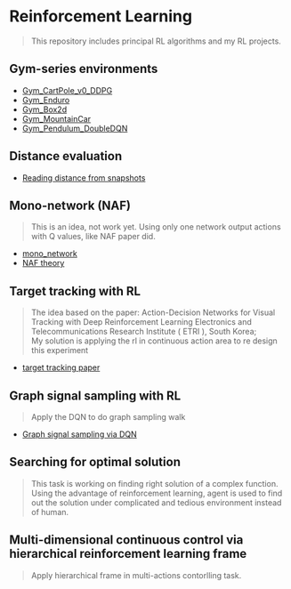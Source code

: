 # Reinforcement Learning
> This repository includes principal RL algorithms and my RL projects.
## Gym-series environments 

  * [Gym_CartPole_v0_DDPG](https://github.com/MorganWoods/ReinforcementLearning/blob/master/Gym_Cartpole/DDPG_CartPole_v0.py)
  * [Gym_Enduro](https://github.com/MorganWoods/ReinforcementLearning/blob/master/Gym_Enduro/DRL_enduro.py)
  * [Gym_Box2d](https://github.com/MorganWoods/ReinforcementLearning/blob/master/Gym_Box2d/carRacing.py)
  * [Gym_MountainCar](https://github.com/MorganWoods/ReinforcementLearning/blob/master/Gym_MountainCar/MountainCar-V0-QL.py)
  * [Gym_Pendulum_DoubleDQN](https://github.com/MorganWoods/ReinforcementLearning/blob/master/Gym_Pendulum_DoubleDQN/run_Pendulum.py)

## Distance evaluation

  * [Reading distance from snapshots](https://github.com/MorganWoods/ReinforcementLearning/tree/master/DistancePrediction)


## Mono-network (NAF)
> This is an idea, not work yet. Using only one network output actions with Q values, like NAF paper did.
  * [mono_network](https://github.com/MorganWoods/ReinforcementLearning/blob/master/Mono_network/mono_network.py)
  * [NAF theory](https://github.com/MorganWoods/ReinforcementLearning/blob/master/Mono_network/NAF.md)


## Target tracking with RL
> The idea based on the paper: Action-Decision Networks for Visual Tracking with Deep Reinforcement Learning Electronics and Telecommunications Research Institute ( ETRI ), South Korea;  </br> My solution is applying the rl in continuous action area to re design this experiment
  * [target tracking paper](http://openaccess.thecvf.com/content_cvpr_2017/papers/Yun_Action-Decision_Networks_for_CVPR_2017_paper.pdf)

## Graph signal sampling with RL
> Apply the DQN to do graph sampling walk
  * [Graph signal sampling via DQN](https://github.com/MorganWoods/ReinforcementLearning/tree/master/GSS_DQN)


## Searching for optimal solution
> This task is working on finding right solution of a complex function. Using the advantage of reinforcement learning, agent is used to find out the solution under complicated and tedious environment instead of human.

## Multi-dimensional continuous control via hierarchical reinforcement learning frame
> Apply hierarchical frame in multi-actions contorlling task.
